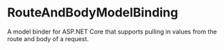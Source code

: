 # RouteAndBodyModelBinding
A model binder for ASP.NET Core that supports pulling in values from the route and body of a request.
